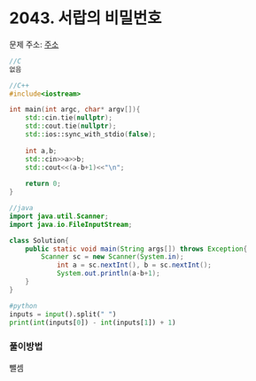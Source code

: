 # 2043. 서랍의 비밀번호

문제 주소: [주소](https://swexpertacademy.com/main/code/problem/problemDetail.do?contestProbId=AV5QJ_8KAx8DFAUq&categoryId=AV5QJ_8KAx8DFAUq&categoryType=CODE)

```c
//C
없음
```

```c++
//C++
#include<iostream>

int main(int argc, char* argv[]){
    std::cin.tie(nullptr);
    std::cout.tie(nullptr);
    std::ios::sync_with_stdio(false);
    
    int a,b;
    std::cin>>a>>b;
    std::cout<<(a-b+1)<<"\n";
    
    return 0;
}
```

```java
//java
import java.util.Scanner;
import java.io.FileInputStream;

class Solution{
	public static void main(String args[]) throws Exception{
		Scanner sc = new Scanner(System.in);
        	int a = sc.nextInt(), b = sc.nextInt();
        	System.out.println(a-b+1);
	}
}
```

```python
#python
inputs = input().split(" ")
print(int(inputs[0]) - int(inputs[1]) + 1)
```



### 풀이방법

뺄셈

